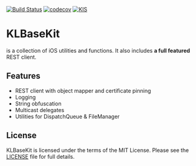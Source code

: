 [![Build Status](https://travis-ci.com/SchwarzIT/iosklbasekit.svg?branch=master)](https://travis-ci.com/SchwarzIT/iosklbasekit) 
[![codecov](https://codecov.io/gh/SchwarzIT/iosklbasekit/branch/master/graph/badge.svg)](https://codecov.io/gh/SchwarzIT/iosklbasekit)
[![KIS](https://img.shields.io/badge/KIS-awesome-red.svg)](http://www.spannende-it.de)

# KLBaseKit

is a collection of iOS utilities and functions. It also includes **a full featured** REST client.

## Features

 - REST client with object mapper and certificate pinning
 - Logging
 - String obfuscation
 - Multicast delegates
 - Utilities for DispatchQueue & FileManager

## License
KLBaseKit is licensed under the terms of the MIT License. Please see the [LICENSE](LICENSE) file for full details.

